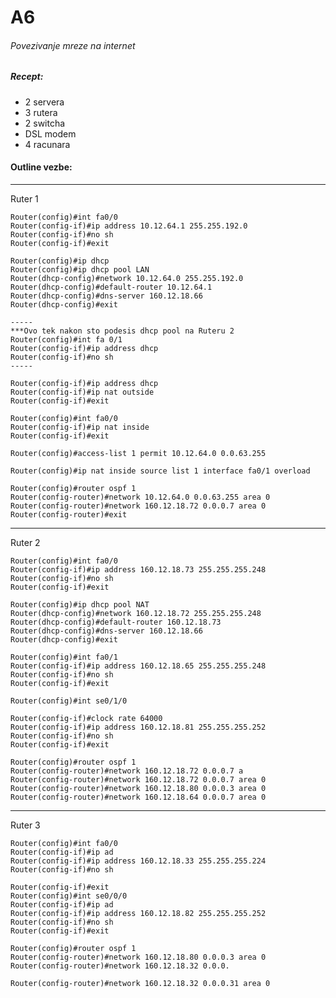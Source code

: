 # A6
###### Povezivanje mreze na internet

##### Recept:
- 2 servera
- 3 rutera
- 2 switcha
- DSL modem
- 4 racunara

#### Outline vezbe:
-----
Ruter 1

    Router(config)#int fa0/0
    Router(config-if)#ip address 10.12.64.1 255.255.192.0
    Router(config-if)#no sh
    Router(config-if)#exit
    
    Router(config)#ip dhcp
    Router(config)#ip dhcp pool LAN
    Router(dhcp-config)#network 10.12.64.0 255.255.192.0
    Router(dhcp-config)#default-router 10.12.64.1
    Router(dhcp-config)#dns-server 160.12.18.66
    Router(dhcp-config)#exit
    
    -----
    ***Ovo tek nakon sto podesis dhcp pool na Ruteru 2
    Router(config)#int fa 0/1
    Router(config-if)#ip address dhcp
    Router(config-if)#no sh
    -----
    
    Router(config-if)#ip address dhcp
    Router(config-if)#ip nat outside
    Router(config-if)#exit
    
    Router(config)#int fa0/0
    Router(config-if)#ip nat inside
    Router(config-if)#exit
    
    Router(config)#access-list 1 permit 10.12.64.0 0.0.63.255
    
    Router(config)#ip nat inside source list 1 interface fa0/1 overload
    
    Router(config)#router ospf 1
    Router(config-router)#network 10.12.64.0 0.0.63.255 area 0
    Router(config-router)#network 160.12.18.72 0.0.0.7 area 0
    Router(config-router)#exit

 
-----
Ruter 2

    Router(config)#int fa0/0
    Router(config-if)#ip address 160.12.18.73 255.255.255.248
    Router(config-if)#no sh
    Router(config-if)#exit
    
    Router(config)#ip dhcp pool NAT
    Router(dhcp-config)#network 160.12.18.72 255.255.255.248
    Router(dhcp-config)#default-router 160.12.18.73
    Router(dhcp-config)#dns-server 160.12.18.66
    Router(dhcp-config)#exit
              
    Router(config)#int fa0/1
    Router(config-if)#ip address 160.12.18.65 255.255.255.248
    Router(config-if)#no sh
    Router(config-if)#exit
    
    Router(config)#int se0/1/0
    
    Router(config-if)#clock rate 64000
    Router(config-if)#ip address 160.12.18.81 255.255.255.252
    Router(config-if)#no sh
    Router(config-if)#exit
    
    Router(config)#router ospf 1
    Router(config-router)#network 160.12.18.72 0.0.0.7 a
    Router(config-router)#network 160.12.18.72 0.0.0.7 area 0
    Router(config-router)#network 160.12.18.80 0.0.0.3 area 0
    Router(config-router)#network 160.12.18.64 0.0.0.7 area 0

-----
Ruter 3

    Router(config)#int fa0/0
    Router(config-if)#ip ad
    Router(config-if)#ip address 160.12.18.33 255.255.255.224
    Router(config-if)#no sh
  
    Router(config-if)#exit
    Router(config)#int se0/0/0
    Router(config-if)#ip ad
    Router(config-if)#ip address 160.12.18.82 255.255.255.252
    Router(config-if)#no sh
    Router(config-if)#exit
    
    Router(config)#router ospf 1
    Router(config-router)#network 160.12.18.80 0.0.0.3 area 0
    Router(config-router)#network 160.12.18.32 0.0.0.
    
    Router(config-router)#network 160.12.18.32 0.0.0.31 area 0
